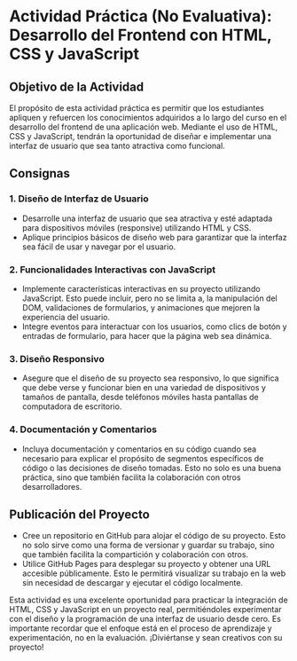 # Actividad Práctica (No Evaluativa): Desarrollo del Frontend con HTML, CSS y JavaScript

## Objetivo de la Actividad

El propósito de esta actividad práctica es permitir que los estudiantes apliquen y refuercen los conocimientos adquiridos a lo largo del curso en el desarrollo del frontend de una aplicación web. Mediante el uso de HTML, CSS y JavaScript, tendrán la oportunidad de diseñar e implementar una interfaz de usuario que sea tanto atractiva como funcional.

## Consignas

### 1. Diseño de Interfaz de Usuario

- Desarrolle una interfaz de usuario que sea atractiva y esté adaptada para dispositivos móviles (responsive) utilizando HTML y CSS.
- Aplique principios básicos de diseño web para garantizar que la interfaz sea fácil de usar y navegar por el usuario.

### 2. Funcionalidades Interactivas con JavaScript

- Implemente características interactivas en su proyecto utilizando JavaScript. Esto puede incluir, pero no se limita a, la manipulación del DOM, validaciones de formularios, y animaciones que mejoren la experiencia del usuario.
- Integre eventos para interactuar con los usuarios, como clics de botón y entradas de formulario, para hacer que la página web sea dinámica.

### 3. Diseño Responsivo

- Asegure que el diseño de su proyecto sea responsivo, lo que significa que debe verse y funcionar bien en una variedad de dispositivos y tamaños de pantalla, desde teléfonos móviles hasta pantallas de computadora de escritorio.

### 4. Documentación y Comentarios

- Incluya documentación y comentarios en su código cuando sea necesario para explicar el propósito de segmentos específicos de código o las decisiones de diseño tomadas. Esto no solo es una buena práctica, sino que también facilita la colaboración con otros desarrolladores.

## Publicación del Proyecto

- Cree un repositorio en GitHub para alojar el código de su proyecto. Esto no solo sirve como una forma de versionar y guardar su trabajo, sino que también facilita la compartición y colaboración con otros.
- Utilice GitHub Pages para desplegar su proyecto y obtener una URL accesible públicamente. Esto le permitirá visualizar su trabajo en la web sin necesidad de descargar y ejecutar el código localmente.

Esta actividad es una excelente oportunidad para practicar la integración de HTML, CSS y JavaScript en un proyecto real, permitiéndoles experimentar con el diseño y la programación de una interfaz de usuario desde cero. Es importante recordar que el enfoque está en el proceso de aprendizaje y experimentación, no en la evaluación. ¡Diviértanse y sean creativos con su proyecto!
